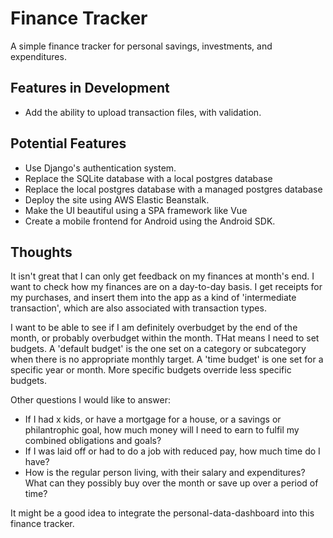 # Finance Tracker

A simple finance tracker for personal savings, investments, and expenditures.

## Features in Development
- Add the ability to upload transaction files, with validation.

## Potential Features
- Use Django's authentication system.
- Replace the SQLite database with a local postgres database
- Replace the local postgres database with a managed postgres database
- Deploy the site using AWS Elastic Beanstalk.
- Make the UI beautiful using a SPA framework like Vue
- Create a mobile frontend for Android using the Android SDK.

## Thoughts
It isn't great that I can only get feedback on my finances at month's end. I want to check how my finances are
on a day-to-day basis. I get receipts for my purchases, and insert them into the app as a kind of 
'intermediate transaction', which are also associated with transaction types.

I want to be able to see if I am definitely overbudget by the end of the month, or probably overbudget within the 
month. THat means I need to set budgets. A 'default budget' is the one set on a category or subcategory when there is no
appropriate monthly target. A 'time budget' is one set for a specific year or month. More specific budgets override less
specific budgets.

Other questions I would like to answer:
- If I had x kids, or have a mortgage for a house, or a savings or philantrophic goal, how much money will I need
to earn to fulfil my combined obligations and goals?
- If I was laid off or had to do a job with reduced pay, how much time do I have?
- How is the regular person living, with their salary and expenditures? What can they possibly buy
over the month or save up over a period of time?

It might be a good idea to integrate the personal-data-dashboard into this finance tracker. 


